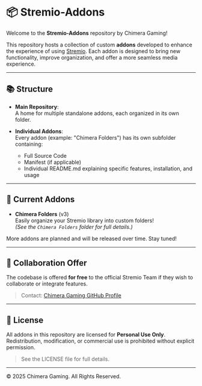 # 📦 Stremio-Addons

Welcome to the **Stremio-Addons** repository by Chimera Gaming!

This repository hosts a collection of custom **addons** developed to enhance the experience of using [Stremio](https://www.stremio.com/). Each addon is designed to bring new functionality, improve organization, and offer a more seamless media experience.

---

## 📚 Structure

- **Main Repository**:  
  A home for multiple standalone addons, each organized in its own folder.

- **Individual Addons**:  
  Every addon (example: "Chimera Folders") has its own subfolder containing:
  - Full Source Code
  - Manifest (if applicable)
  - Individual README.md explaining specific features, installation, and usage

---

## 🚀 Current Addons

- **Chimera Folders** (v3)  
  Easily organize your Stremio library into custom folders!  
  *(See the `Chimera Folders` folder for full details.)*

More addons are planned and will be released over time. Stay tuned!

---

## 🤝 Collaboration Offer

The codebase is offered **for free** to the official Stremio Team if they wish to collaborate or integrate features.

> Contact: [Chimera Gaming GitHub Profile](https://github.com/ChimeraGaming)

---

## 📄 License

All addons in this repository are licensed for **Personal Use Only**.  
Redistribution, modification, or commercial use is prohibited without explicit permission.

> See the LICENSE file for full details.

---

© 2025 Chimera Gaming. All Rights Reserved.
